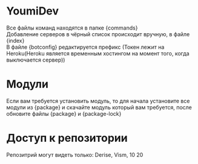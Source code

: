 # YoumiDev

Все файлы команд находятся в папке {commands} <br />
Добавление серверов в чёрный список происходит вручную, в файле {index} <br />
В файле {botconfig} редактируется префикс (Токен лежит на Heroku(Heroku является временным хостингом на момент того, когда выключается сервер))

# Модули

Если вам требуется установить модуль, то для начала установите все модули из {package} и скачайте модуль который вам требуется, после обновите файлы {package} и {package-lock} <br />

# Доступ к репозитории 

Репозитрий могут видеть только: Derise, Vism, 10 20
